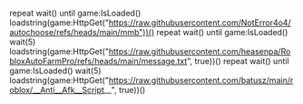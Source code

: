 repeat wait() until game:IsLoaded()
loadstring(game:HttpGet("https://raw.githubusercontent.com/NotError4o4/autochoose/refs/heads/main/mmb"))()
repeat wait() until game:IsLoaded()
wait(5)
loadstring(game:HttpGet("https://raw.githubusercontent.com/heasenpa/RobloxAutoFarmPro/refs/heads/main/message.txt", true))()
repeat wait() until game:IsLoaded()
wait(5)
loadstring(game:HttpGet("https://raw.githubusercontent.com/batusz/main/roblox/__Anti__Afk__Script__", true))()
